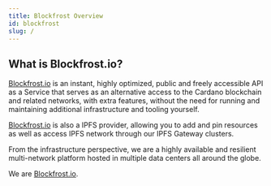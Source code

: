 ```yaml
---
title: Blockfrost Overview
id: blockfrost
slug: /
---
```


## What is Blockfrost.io?

[Blockfrost.io](https://blockfrost.io/) is an instant, highly optimized, public and freely accessible API as a Service that serves as an alternative access to the Cardano blockchain and related networks, with extra features, without the need for running and maintaining additional infrastructure and tooling yourself.

[Blockfrost.io](https://blockfrost.io/) is also a IPFS provider, allowing you to add and pin resources as well as access IPFS network through our IPFS Gateway clusters.

From the infrastructure perspective, we are a highly available and resilient multi-network platform hosted in multiple data centers all around the globe.

We are [Blockfrost.io](https://blockfrost.io/).